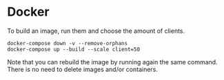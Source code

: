 # Docker 

To build an image, run them and choose the amount of clients.
```
docker-compose down -v --remove-orphans
docker-compose up --build --scale client=50
```

Note that you can rebuild the image by running again the same command. There is no need to delete images and/or containers.
